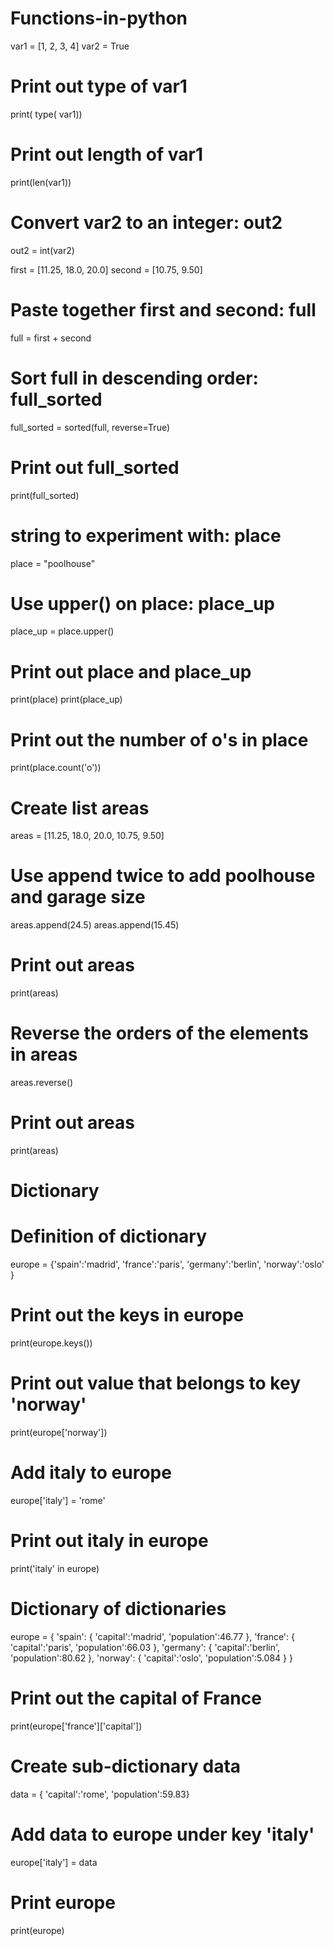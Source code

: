 # Functions-in-python
var1 = [1, 2, 3, 4]
var2 = True
# Print out type of var1
print( type( var1))
# Print out length of var1
print(len(var1))
# Convert var2 to an integer: out2
out2 = int(var2)

first = [11.25, 18.0, 20.0]
second = [10.75, 9.50]
# Paste together first and second: full
full = first + second
# Sort full in descending order: full_sorted
full_sorted = sorted(full, reverse=True)
# Print out full_sorted
print(full_sorted)

# string to experiment with: place
place = "poolhouse"
# Use upper() on place: place_up
place_up = place.upper()
# Print out place and place_up
print(place)
print(place_up)
# Print out the number of o's in place
print(place.count('o'))

# Create list areas
areas = [11.25, 18.0, 20.0, 10.75, 9.50]
# Use append twice to add poolhouse and garage size
areas.append(24.5)
areas.append(15.45)
# Print out areas
print(areas)
# Reverse the orders of the elements in areas
areas.reverse()
# Print out areas
print(areas)

# Dictionary
# Definition of dictionary
europe = {'spain':'madrid', 'france':'paris', 'germany':'berlin', 'norway':'oslo' }
# Print out the keys in europe
print(europe.keys())
# Print out value that belongs to key 'norway'
print(europe['norway'])
# Add italy to europe
europe['italy'] = 'rome'
# Print out italy in europe
print('italy' in europe)

# Dictionary of dictionaries
europe = { 'spain': { 'capital':'madrid', 'population':46.77 },
           'france': { 'capital':'paris', 'population':66.03 },
           'germany': { 'capital':'berlin', 'population':80.62 },
           'norway': { 'capital':'oslo', 'population':5.084 } }

# Print out the capital of France
print(europe['france']['capital'])
# Create sub-dictionary data
data = { 'capital':'rome', 'population':59.83}
# Add data to europe under key 'italy'
europe['italy'] = data
# Print europe
print(europe)

